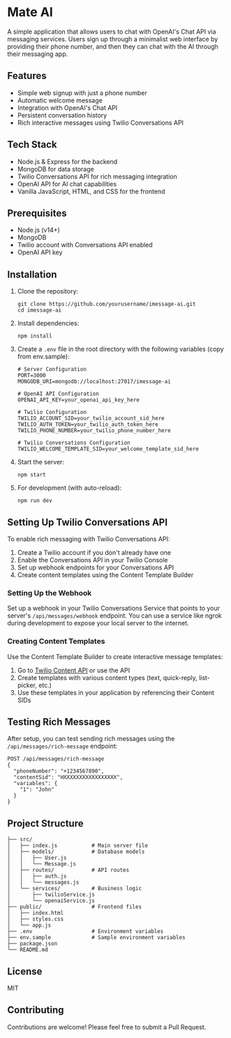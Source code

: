 # Mate AI

A simple application that allows users to chat with OpenAI's Chat API via messaging services. Users sign up through a minimalist web interface by providing their phone number, and then they can chat with the AI through their messaging app.

## Features

- Simple web signup with just a phone number
- Automatic welcome message
- Integration with OpenAI's Chat API
- Persistent conversation history
- Rich interactive messages using Twilio Conversations API

## Tech Stack

- Node.js & Express for the backend
- MongoDB for data storage
- Twilio Conversations API for rich messaging integration
- OpenAI API for AI chat capabilities
- Vanilla JavaScript, HTML, and CSS for the frontend

## Prerequisites

- Node.js (v14+)
- MongoDB
- Twilio account with Conversations API enabled
- OpenAI API key

## Installation

1. Clone the repository:

   ```
   git clone https://github.com/yourusername/imessage-ai.git
   cd imessage-ai
   ```

2. Install dependencies:

   ```
   npm install
   ```

3. Create a `.env` file in the root directory with the following variables (copy from env.sample):

   ```
   # Server Configuration
   PORT=3000
   MONGODB_URI=mongodb://localhost:27017/imessage-ai

   # OpenAI API Configuration
   OPENAI_API_KEY=your_openai_api_key_here

   # Twilio Configuration
   TWILIO_ACCOUNT_SID=your_twilio_account_sid_here
   TWILIO_AUTH_TOKEN=your_twilio_auth_token_here
   TWILIO_PHONE_NUMBER=your_twilio_phone_number_here

   # Twilio Conversations Configuration
   TWILIO_WELCOME_TEMPLATE_SID=your_welcome_template_sid_here
   ```

4. Start the server:

   ```
   npm start
   ```

5. For development (with auto-reload):
   ```
   npm run dev
   ```

## Setting Up Twilio Conversations API

To enable rich messaging with Twilio Conversations API:

1. Create a Twilio account if you don't already have one
2. Enable the Conversations API in your Twilio Console
3. Set up webhook endpoints for your Conversations API
4. Create content templates using the Content Template Builder

### Setting Up the Webhook

Set up a webhook in your Twilio Conversations Service that points to your server's `/api/messages/webhook` endpoint. You can use a service like ngrok during development to expose your local server to the internet.

### Creating Content Templates

Use the Content Template Builder to create interactive message templates:

1. Go to [Twilio Content API](https://content.twilio.com/v1/Content) or use the API
2. Create templates with various content types (text, quick-reply, list-picker, etc.)
3. Use these templates in your application by referencing their Content SIDs

## Testing Rich Messages

After setup, you can test sending rich messages using the `/api/messages/rich-message` endpoint:

```
POST /api/messages/rich-message
{
  "phoneNumber": "+1234567890",
  "contentSid": "HXXXXXXXXXXXXXXXXX",
  "variables": {
    "1": "John"
  }
}
```

## Project Structure

```
├── src/
│   ├── index.js           # Main server file
│   ├── models/            # Database models
│   │   ├── User.js
│   │   └── Message.js
│   ├── routes/            # API routes
│   │   ├── auth.js
│   │   └── messages.js
│   └── services/          # Business logic
│       ├── twilioService.js
│       └── openaiService.js
├── public/                # Frontend files
│   ├── index.html
│   ├── styles.css
│   └── app.js
├── .env                   # Environment variables
├── env.sample             # Sample environment variables
├── package.json
└── README.md
```

## License

MIT

## Contributing

Contributions are welcome! Please feel free to submit a Pull Request.
